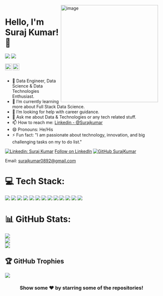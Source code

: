 <img align="Right" img width="320" alt="image" src="https://user-images.githubusercontent.com/82973819/208291661-f0774b86-f85d-439f-8372-d538434259f4.png">

# Hello, I'm Suraj Kumar! 👋

[![](https://visitcount.itsvg.in/api?id=surajkumar089&icon=0&color=0)](https://visitcount.itsvg.in)
![](https://visitor-badge.glitch.me/badge?page_id=surajkumar089.surajkumar089)



<a href="https://www.linkedin.com/in/suraj-kumar-372048203">
  <img align="left" alt="Suraj's Linkdein" width="22px" src="https://cdn.jsdelivr.net/npm/simple-icons@v3/icons/linkedin.svg" />
</a>
<a href="https://github.com/surajkumar089">
  <img align="left" alt="Suraj's Github" width="22px" src="https://cdn.jsdelivr.net/npm/simple-icons@v3/icons/github.svg" />
</a>

<br/>
<br/>

- 🔭 Data Engineer, Data Science & Data Technologies Enthusiast.
- 🌱 I’m currently learning more about Full Stack Data Science.
- 🤔 I’m looking for help with career guidance.
- 💬 Ask me about Data & Technologies or any tech related stuff.
- 📫 How to reach me: [Linkedin - @Surajkumar](https://www.linkedin.com/in/suraj-kumar-372048203)
- 😄 Pronouns: He/His
- ⚡ Fun fact: "I am passionate about technology, innovation, and big challenging tasks on my to do list."

[![Linkedin: Suraj Kumar](https://img.shields.io/badge/-SurajKumar-blue?style=flat-square&logo=Linkedin&logoColor=white&link=https://www.linkedin.com/in/suraj-kumar-372048203/)](https://www.linkedin.com/in/suraj-kumar-372048203/)
<a class="libutton" href="https://www.linkedin.com/comm/mynetwork/discovery-see-all?usecase=PEOPLE_FOLLOWS&followMember=suraj-kumar-372048203" target="_blank">Follow on LinkedIn</a>
[![GitHub SurajKumar](https://img.shields.io/github/followers/iampawan?label=follow&style=social)](https://github.com/surajkumar089)

Email: surajkumar0892@gmail.com




# 💻 Tech Stack:
<img src="https://img.icons8.com/color/64/null/python--v1.png"/> <img src="https://img.icons8.com/external-itim2101-lineal-color-itim2101/64/null/external-big-data-big-data-itim2101-lineal-color-itim2101.png"/> <img src="https://img.icons8.com/stickers/70/null/sql.png"/> ![](https://cdn.icon-icons.com/icons2/2415/PNG/64/postgresql_plain_wordmark_logo_icon_146390.png) <img src="https://img.icons8.com/color/64/null/power-bi.png"/> <img src="https://img.icons8.com/external-wanicon-lineal-color-wanicon/64/null/external-visualization-big-data-wanicon-lineal-color-wanicon.png"/> ![](https://cdn.icon-icons.com/icons2/2699/PNG/128/microsoft_azure_logo_icon_168977.png) <img src="https://img.icons8.com/external-tal-revivo-color-tal-revivo/60/null/external-development-experience-through-the-native-integrations-of-azure-with-visual-studio-logo-color-tal-revivo.png"/> ![](https://cdn.icon-icons.com/icons2/2699/PNG/128/databricks_logo_icon_169299.png) ![](https://cdn.icon-icons.com/icons2/2699/PNG/128/apache_spark_logo_icon_170561.png) ![](https://cdn-icons-png.flaticon.com/64/3195/3195693.png) <img src="https://img.icons8.com/fluency/64/null/visual-studio-code-2019.png"/> <img src="https://img.icons8.com/color/64/null/ms-excel.png"/> 


# 📊 GitHub Stats:
![](https://github-readme-stats.vercel.app/api?username=surajkumar089&theme=darcula&hide_border=false&include_all_commits=true&count_private=true)<br/>
![](https://github-readme-streak-stats.herokuapp.com/?user=surajkumar089&theme=darcula&hide_border=false)<br/>
![](https://github-readme-stats.vercel.app/api/top-langs/?username=surajkumar089&theme=darcula&hide_border=false&include_all_commits=true&count_private=true&layout=compact)

## 🏆 GitHub Trophies
![](https://github-profile-trophy.vercel.app/?username=surajkumar089&theme=radical&no-frame=false&no-bg=false&margin-w=4)
<!--
surajkumar089/surajkumar089 is a ✨ special ✨ repository because its `README.md` (this file) appears on your GitHub profile.
You can click the Preview link to take a look at your changes.
--->

<div align="center">

### Show some ❤️ by starring some of the repositories!

</div>
